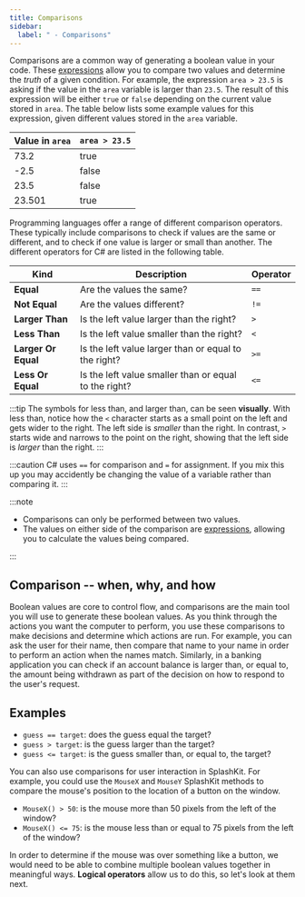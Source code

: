 ```yaml
---
title: Comparisons
sidebar:
  label: " - Comparisons"
---
```


Comparisons are a common way of generating a boolean value in your code. These [expressions](/book/part-1-instructions/2-communicating-syntax/1-concepts/03-expression) allow you to compare two values and determine the *truth* of a given condition. For example, the expression `area > 23.5` is asking if the value in the `area` variable is larger than `23.5`. The result of this expression will be either `true` or `false` depending on the current value stored in `area`. The table below lists some example values for this expression, given different values stored in the `area` variable.

| Value in `area` | `area > 23.5` |
|---|---|
| 73.2 | true |
| -2.5 | false |
| 23.5 | false |
| 23.501 | true |

Programming languages offer a range of different comparison operators. These typically include comparisons to check if values are the same or different, and to check if one value is larger or small than another. The different operators for C# are listed in the following table.

| Kind | Description | Operator |
|---|---|---|
| **Equal** | Are the values the same? | `==` |
| **Not Equal** | Are the values different? | `!=` |
| **Larger Than** | Is the left value larger than the right? | `>` |
| **Less Than** | Is the left value smaller than the right? | `<` |
| **Larger Or Equal** | Is the left value larger than or equal to the right? | `>=` |
| **Less Or Equal** | Is the left value smaller than or equal to the right? | `<=` |

:::tip
The symbols for less than, and larger than, can be seen **visually**. With less than, notice how the `<` character starts as a small point on the left and gets wider to the right. The left side is *smaller* than the right. In contrast, `>` starts wide and narrows to the point on the right, showing that the left side is *larger* than the right.
:::

:::caution
C# uses `==` for comparison and `=` for assignment. If you mix this up you may accidently be changing the value of a variable rather than comparing it.
:::

:::note

- Comparisons can only be performed between two values.
- The values on either side of the comparison are [expressions](/book/part-1-instructions/2-communicating-syntax/1-concepts/03-expression), allowing you to calculate the values being compared.

:::

## Comparison -- when, why, and how

Boolean values are core to control flow, and comparisons are the main tool you will use to generate these boolean values. As you think through the actions you want the computer to perform, you use these comparisons to make decisions and determine which actions are run. For example, you can ask the user for their name, then compare that name to your name in order to perform an action when the names match. Similarly, in a banking application you can check if an account balance is larger than, or equal to, the amount being withdrawn as part of the decision on how to respond to the user's request.

## Examples

- `guess == target`: does the guess equal the target?
- `guess > target`: is the guess larger than the target?
- `guess <= target`: is the guess smaller than, or equal to, the target?

You can also use comparisons for user interaction in SplashKit. For example, you could use the `MouseX` and `MouseY` SplashKit methods to compare the mouse's position to the location of a button on the window.

- `MouseX() > 50`: is the mouse more than 50 pixels from the left of the window?
- `MouseX() <= 75`: is the mouse less than or equal to 75 pixels from the left of the window?

In order to determine if the mouse was over something like a button, we would need to be able to combine  multiple boolean values together in meaningful ways. **Logical operators** allow us to do this, so let's look at them next.
